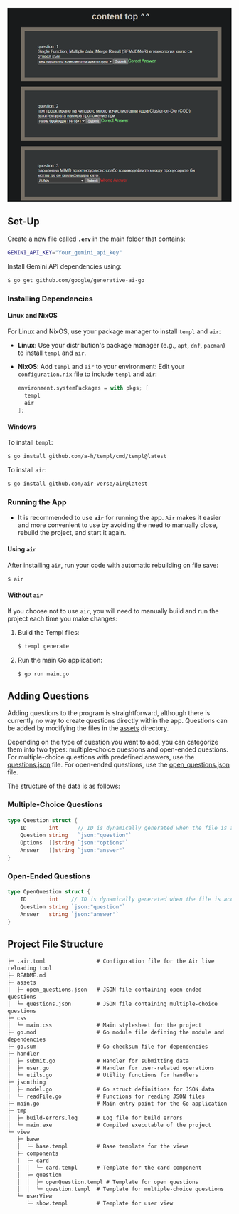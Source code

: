 ![screenshot](./assets/repoImages/img1.bmp)



## Set-Up

Create a new file called **`.env`** in the main folder that contains:
```bash 
GEMINI_API_KEY="Your_gemini_api_key"
```

Install Gemini API dependencies using:
```bash 
$ go get github.com/google/generative-ai-go
```

### Installing Dependencies

#### Linux and NixOS

For Linux and NixOS, use your package manager to install `templ` and `air`:

- **Linux**: Use your distribution's package manager (e.g., `apt`, `dnf`, `pacman`) to install `templ` and `air`.

- **NixOS**: Add `templ` and `air` to your environment:
  Edit your `configuration.nix` file to include `templ` and `air`:
     ```nix
     environment.systemPackages = with pkgs; [
       templ
       air
     ];
     ```

#### Windows

To install `templ`:
```bash 
$ go install github.com/a-h/templ/cmd/templ@latest
```

To install `air`:
```bash 
$ go install github.com/air-verse/air@latest
```

### Running the App

* It is recommended to use **`air`** for running the app. `Air` makes it easier and more convenient to use by avoiding the need to manually close, rebuild the project, and start it again.

#### Using `air`

After installing `air`, run your code with automatic rebuilding on file save:
```bash 
$ air
```

#### Without `air`

If you choose not to use `air`, you will need to manually build and run the project each time you make changes:

1. Build the Templ files:
   ```bash 
   $ templ generate
   ```

2. Run the main Go application:
   ```bash 
   $ go run main.go
   ```



## Adding Questions 

Adding questions to the program is straightforward, although there is currently no way to create questions directly within the app. Questions can be added by modifying the files in the [assets](https://github.com/aleks20905/testsWeb_templ/tree/main/assets) directory.

Depending on the type of question you want to add, you can categorize them into two types: multiple-choice questions and open-ended questions. For multiple-choice questions with predefined answers, use the [questions.json](https://github.com/aleks20905/testsWeb_templ/blob/main/assets/questions.json) file. For open-ended questions, use the [open_questions.json](https://github.com/aleks20905/testsWeb_templ/blob/main/assets/open_questions.json) file.

The structure of the data is as follows:

### Multiple-Choice Questions
```go
type Question struct {
	ID       int      // ID is dynamically generated when the file is accessed
	Question string   `json:"question"`
	Options  []string `json:"options"`
	Answer   []string `json:"answer"`
}
```

### Open-Ended Questions
```go
type OpenQuestion struct {
	ID       int    // ID is dynamically generated when the file is accessed
	Question string `json:"question"`
	Answer   string `json:"answer"`
}
```

## Project File Structure

```
├─ .air.toml                # Configuration file for the Air live reloading tool
├─ README.md                
├─ assets
│  ├─ open_questions.json   # JSON file containing open-ended questions
│  └─ questions.json        # JSON file containing multiple-choice questions
├─ css
│  └─ main.css              # Main stylesheet for the project
├─ go.mod                   # Go module file defining the module and dependencies
├─ go.sum                   # Go checksum file for dependencies
├─ handler
│  ├─ submit.go             # Handler for submitting data
│  ├─ user.go               # Handler for user-related operations
│  └─ utils.go              # Utility functions for handlers
├─ jsonthing
│  ├─ model.go              # Go struct definitions for JSON data
│  └─ readFile.go           # Functions for reading JSON files
├─ main.go                  # Main entry point for the Go application
├─ tmp
│  ├─ build-errors.log      # Log file for build errors
│  └─ main.exe              # Compiled executable of the project
└─ view
   ├─ base
   │  └─ base.templ         # Base template for the views
   ├─ components
   │  ├─ card
   │  │  └─ card.templ      # Template for the card component
   │  ├─ question
   │  │  ├─ openQuestion.templ # Template for open questions
   │  │  └─ question.templ  # Template for multiple-choice questions
   └─ userView
      └─ show.templ         # Template for user view
```
